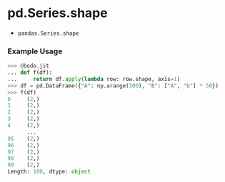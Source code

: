 # pd.Series.shape

-   `pandas.Series.shape`

### Example Usage

``` py
>>> @bodo.jit
... def f(df):
...     return df.apply(lambda row: row.shape, axis=1)
>>> df = pd.DataFrame({"A": np.arange(100), "B": ["A", "b"] * 50})
>>> f(df)
0     (2,)
1     (2,)
2     (2,)
3     (2,)
4     (2,)
      ...
95    (2,)
96    (2,)
97    (2,)
98    (2,)
99    (2,)
Length: 100, dtype: object
```

